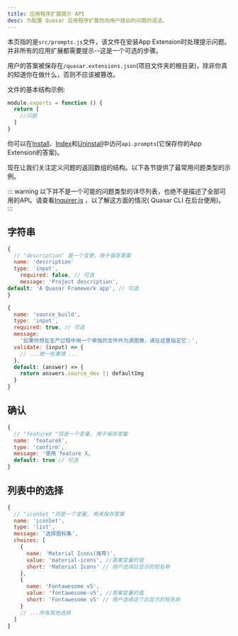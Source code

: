```yaml
---
title: 应用程序扩展提示 API
desc: 为配置 Quasar 应用程序扩展而向用户提出的问题的语法。
---
```


本页指的是`src/prompts.js`文件，该文件在安装App Extension时处理提示问题。并非所有的应用扩展都需要提示--这是一个可选的步骤。

用户的答案被保存在`/quasar.extensions.json`(项目文件夹的根目录)，除非你真的知道你在做什么，否则不应该被篡改。

文件的基本结构示例:

```js
module.exports = function () {
  return [
    //问题
  ]
}
```

你可以在[Install](/app-extensions/development-guide/install-api)、[Index](/app-extensions/development-guide/index-api)和[Uninstall](/app-extensions/development-guide/uninstall-api)中访问`api.prompts`(它保存你的App Extension的答案)。

现在让我们关注定义问题的返回数组的结构。以下各节提供了最常用问题类型的示例。

::: warning
以下并不是一个可能的问题类型的详尽列表，也绝不是描述了全部可用的API。请查看[Inquirer.js](https://github.com/SBoudrias/Inquirer.js#readme) ，以了解这方面的情况( Quasar CLI 在后台使用)。
:::

## 字符串
```js
{
  // "description" 是一个变更，用于保存答案
  name: 'description'
  type: 'input',
    required: false, // 可选
    message: 'Project description',
default: 'A Quasar Framework app', // 可选
}
```

```js
{
  name: 'source_build',
  type: 'input',
  required: true, // 可选
  message:
    '如果你想在生产过程中用一个单独的文件作为源图像，请在这里指定它：',
  validate: (input) => {
    // ...做一些事情 ...
  },
  default: (answer) => {
    return answers.source_dev || defaultImg
  }
}
```

## 确认
```js
{
  // "featureX "将是一个变量, 用于保存答案
  name: 'featureX',
  type: 'confirm',
  message: '使用 feature X,
  default: true // 可选
}
```

## 列表中的选择
```js
{
  // "iconSet "将是一个变量, 用来保存答案
  name: 'iconSet',
  type: 'list',
  message: '选择图标集',
  choices: [
    {
      name: 'Material Icons(推荐)',
      value: 'material-icons', //答案变量的值
      short: 'Material Icons' // 用户选择后显示的短名称
    },
    {
      name: 'Fontawesome v5',
      value: 'fontawesome-v5', //答案变量的值
      short: 'Fontawesome v5' // 用户选择这个后显示的短名称
    }
    // ...所有其他选择
  ]
}
```
